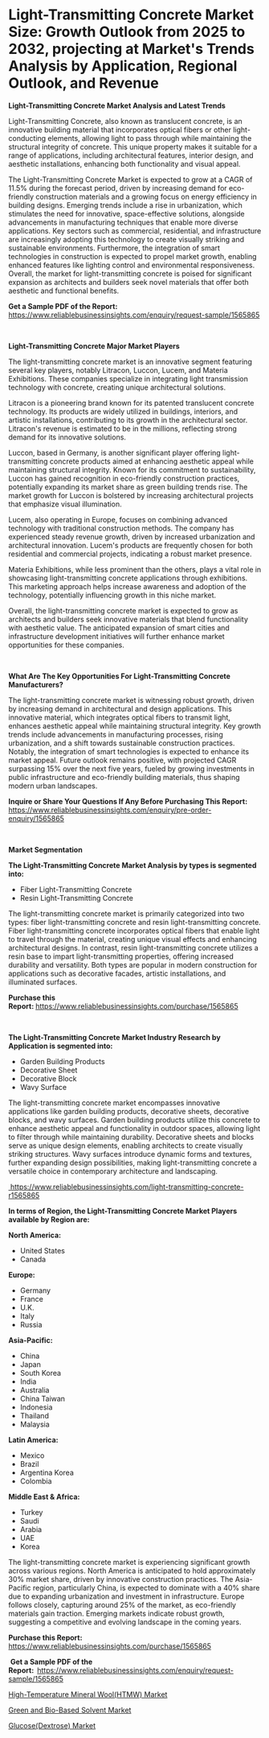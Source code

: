 <p><h1>Light-Transmitting Concrete Market Size: Growth Outlook from 2025 to 2032, projecting at Market's Trends Analysis by Application, Regional Outlook, and Revenue</h1></p><p><strong>Light-Transmitting Concrete Market Analysis and Latest Trends</strong></p>
<p><p>Light-Transmitting Concrete, also known as translucent concrete, is an innovative building material that incorporates optical fibers or other light-conducting elements, allowing light to pass through while maintaining the structural integrity of concrete. This unique property makes it suitable for a range of applications, including architectural features, interior design, and aesthetic installations, enhancing both functionality and visual appeal.</p><p>The Light-Transmitting Concrete Market is expected to grow at a CAGR of 11.5% during the forecast period, driven by increasing demand for eco-friendly construction materials and a growing focus on energy efficiency in building designs. Emerging trends include a rise in urbanization, which stimulates the need for innovative, space-effective solutions, alongside advancements in manufacturing techniques that enable more diverse applications. Key sectors such as commercial, residential, and infrastructure are increasingly adopting this technology to create visually striking and sustainable environments. Furthermore, the integration of smart technologies in construction is expected to propel market growth, enabling enhanced features like lighting control and environmental responsiveness. Overall, the market for light-transmitting concrete is poised for significant expansion as architects and builders seek novel materials that offer both aesthetic and functional benefits.</p></p>
<p><strong>Get a Sample PDF of the Report:&nbsp;</strong> <a href="https://www.reliablebusinessinsights.com/enquiry/request-sample/1565865?utm_campaign=112&utm_medium=2&utm_source=Github&utm_content=ia&utm_term=01022025&utm_id=light-transmitting-concrete">https://www.reliablebusinessinsights.com/enquiry/request-sample/1565865</a></p>
<p>&nbsp;</p>
<p><strong>Light-Transmitting Concrete Major Market Players</strong></p>
<p><p>The light-transmitting concrete market is an innovative segment featuring several key players, notably Litracon, Luccon, Lucem, and Materia Exhibitions. These companies specialize in integrating light transmission technology with concrete, creating unique architectural solutions.</p><p>Litracon is a pioneering brand known for its patented translucent concrete technology. Its products are widely utilized in buildings, interiors, and artistic installations, contributing to its growth in the architectural sector. Litracon's revenue is estimated to be in the millions, reflecting strong demand for its innovative solutions.</p><p>Luccon, based in Germany, is another significant player offering light-transmitting concrete products aimed at enhancing aesthetic appeal while maintaining structural integrity. Known for its commitment to sustainability, Luccon has gained recognition in eco-friendly construction practices, potentially expanding its market share as green building trends rise. The market growth for Luccon is bolstered by increasing architectural projects that emphasize visual illumination.</p><p>Lucem, also operating in Europe, focuses on combining advanced technology with traditional construction methods. The company has experienced steady revenue growth, driven by increased urbanization and architectural innovation. Lucem's products are frequently chosen for both residential and commercial projects, indicating a robust market presence.</p><p>Materia Exhibitions, while less prominent than the others, plays a vital role in showcasing light-transmitting concrete applications through exhibitions. This marketing approach helps increase awareness and adoption of the technology, potentially influencing growth in this niche market.</p><p>Overall, the light-transmitting concrete market is expected to grow as architects and builders seek innovative materials that blend functionality with aesthetic value. The anticipated expansion of smart cities and infrastructure development initiatives will further enhance market opportunities for these companies.</p></p>
<p>&nbsp;</p>
<p><strong>What Are The Key Opportunities For Light-Transmitting Concrete Manufacturers?</strong></p>
<p><p>The light-transmitting concrete market is witnessing robust growth, driven by increasing demand in architectural and design applications. This innovative material, which integrates optical fibers to transmit light, enhances aesthetic appeal while maintaining structural integrity. Key growth trends include advancements in manufacturing processes, rising urbanization, and a shift towards sustainable construction practices. Notably, the integration of smart technologies is expected to enhance its market appeal. Future outlook remains positive, with projected CAGR surpassing 15% over the next five years, fueled by growing investments in public infrastructure and eco-friendly building materials, thus shaping modern urban landscapes.</p></p>
<p><strong>Inquire or Share Your Questions If Any Before Purchasing This Report:</strong> <a href="https://www.reliablebusinessinsights.com/enquiry/pre-order-enquiry/1565865?utm_campaign=112&utm_medium=2&utm_source=Github&utm_content=ia&utm_term=01022025&utm_id=light-transmitting-concrete">https://www.reliablebusinessinsights.com/enquiry/pre-order-enquiry/1565865</a></p>
<p>&nbsp;</p>
<p><strong>Market Segmentation</strong></p>
<p><strong>The Light-Transmitting Concrete Market Analysis by types is segmented into:</strong></p>
<p><ul><li>Fiber Light-Transmitting Concrete</li><li>Resin Light-Transmitting Concrete</li></ul></p>
<p><p>The light-transmitting concrete market is primarily categorized into two types: fiber light-transmitting concrete and resin light-transmitting concrete. Fiber light-transmitting concrete incorporates optical fibers that enable light to travel through the material, creating unique visual effects and enhancing architectural designs. In contrast, resin light-transmitting concrete utilizes a resin base to impart light-transmitting properties, offering increased durability and versatility. Both types are popular in modern construction for applications such as decorative facades, artistic installations, and illuminated surfaces.</p></p>
<p><strong>Purchase this Report:&nbsp;</strong><a href="https://www.reliablebusinessinsights.com/purchase/1565865?utm_campaign=112&utm_medium=2&utm_source=Github&utm_content=ia&utm_term=01022025&utm_id=light-transmitting-concrete">https://www.reliablebusinessinsights.com/purchase/1565865</a></p>
<p>&nbsp;</p>
<p><strong>The Light-Transmitting Concrete Market Industry Research by Application is segmented into:</strong></p>
<p><ul><li>Garden Building Products</li><li>Decorative Sheet</li><li>Decorative Block</li><li>Wavy Surface</li></ul></p>
<p><p>The light-transmitting concrete market encompasses innovative applications like garden building products, decorative sheets, decorative blocks, and wavy surfaces. Garden building products utilize this concrete to enhance aesthetic appeal and functionality in outdoor spaces, allowing light to filter through while maintaining durability. Decorative sheets and blocks serve as unique design elements, enabling architects to create visually striking structures. Wavy surfaces introduce dynamic forms and textures, further expanding design possibilities, making light-transmitting concrete a versatile choice in contemporary architecture and landscaping.</p></p>
<p><a href="https://www.reliablebusinessinsights.com/light-transmitting-concrete-r1565865?utm_campaign=112&utm_medium=2&utm_source=Github&utm_content=ia&utm_term=01022025&utm_id=light-transmitting-concrete">&nbsp;https://www.reliablebusinessinsights.com/light-transmitting-concrete-r1565865</a></p>
<p><strong>In terms of Region, the Light-Transmitting Concrete Market Players available by Region are:</strong></p>
<p>
    <p> <strong> North America: </strong>
        <ul>
            <li>United States</li>
            <li>Canada</li>
        </ul>
        </p> 
    <p> <strong> Europe: </strong>
        <ul>
            <li>Germany</li>
            <li>France</li>
            <li>U.K.</li>
            <li>Italy</li>
            <li>Russia</li>
        </ul>
        </p> 
    <p> <strong> Asia-Pacific: </strong>
        <ul>
            <li>China</li>
            <li>Japan</li>
            <li>South Korea</li>
            <li>India</li>
            <li>Australia</li>
            <li>China Taiwan</li>
            <li>Indonesia</li>
            <li>Thailand</li>
            <li>Malaysia</li>
        </ul>
        </p> 
    <p> <strong> Latin America: </strong>
        <ul>
            <li>Mexico</li>
            <li>Brazil</li>
            <li>Argentina Korea</li>
            <li>Colombia</li>
        </ul>
        </p> 
    <p> <strong> Middle East & Africa: </strong>
        <ul>
            <li>Turkey</li>
            <li>Saudi</li>
            <li>Arabia</li>
            <li>UAE</li>
            <li>Korea</li>
        </ul>
    </p>
    </p>
<p><p>The light-transmitting concrete market is experiencing significant growth across various regions. North America is anticipated to hold approximately 30% market share, driven by innovative construction practices. The Asia-Pacific region, particularly China, is expected to dominate with a 40% share due to expanding urbanization and investment in infrastructure. Europe follows closely, capturing around 25% of the market, as eco-friendly materials gain traction. Emerging markets indicate robust growth, suggesting a competitive and evolving landscape in the coming years.</p></p>
<p><strong>Purchase this Report: </strong><a href="https://www.reliablebusinessinsights.com/purchase/1565865?utm_campaign=112&utm_medium=2&utm_source=Github&utm_content=ia&utm_term=01022025&utm_id=light-transmitting-concrete">https://www.reliablebusinessinsights.com/purchase/1565865</a></p>
<p>&nbsp;<strong>Get a Sample PDF of the Report:&nbsp;&nbsp;</strong><a href="https://www.reliablebusinessinsights.com/enquiry/request-sample/1565865?utm_campaign=112&utm_medium=2&utm_source=Github&utm_content=ia&utm_term=01022025&utm_id=light-transmitting-concrete">https://www.reliablebusinessinsights.com/enquiry/request-sample/1565865</a></p>
<p><strong></strong></p>
<p><p><a href="https://github.com/deyniphytic/Market-Research-Report-List-1/blob/main/high-temperature-mineral-woolhtmw-market.md?utm_campaign=112&utm_medium=2&utm_source=Github&utm_content=ia&utm_term=01022025&utm_id=light-transmitting-concrete">High-Temperature Mineral Wool(HTMW) Market</a></p><p><a href="https://github.com/haaszgettre6/Market-Research-Report-List-1/blob/main/green-and-bio-based-solvent-market.md?utm_campaign=112&utm_medium=2&utm_source=Github&utm_content=ia&utm_term=01022025&utm_id=light-transmitting-concrete">Green and Bio-Based Solvent Market</a></p><p><a href="https://github.com/zanoligarav/Market-Research-Report-List-1/blob/main/glucosedextrose-market.md?utm_campaign=112&utm_medium=2&utm_source=Github&utm_content=ia&utm_term=01022025&utm_id=light-transmitting-concrete">Glucose(Dextrose) Market</a></p></p>
